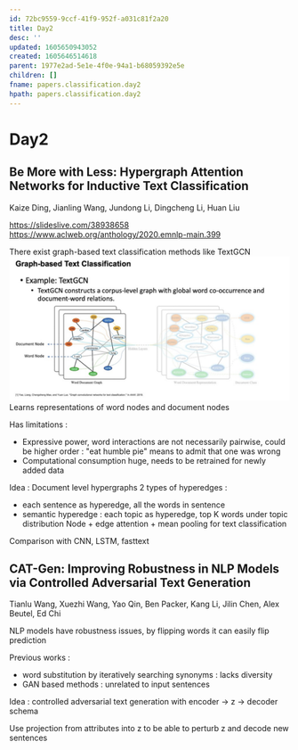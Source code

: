 ```yaml
---
id: 72bc9559-9ccf-41f9-952f-a031c81f2a20
title: Day2
desc: ''
updated: 1605650943052
created: 1605646514618
parent: 1977e2ad-5e1e-4f0e-94a1-b68059392e5e
children: []
fname: papers.classification.day2
hpath: papers.classification.day2
---
```

# Day2

## Be More with Less: Hypergraph Attention Networks for Inductive Text Classification

Kaize Ding, Jianling Wang, Jundong Li, Dingcheng Li, Huan Liu 

<https://slideslive.com/38938658>
<https://www.aclweb.org/anthology/2020.emnlp-main.399>

There exist graph-based text classification methods like TextGCN
![](/assets/images/2020-11-17-21-57-00.png)
Learns representations of word nodes and document nodes

Has limitations :

- Expressive power, word interactions are not necessarily pairwise, could be higher order : "eat humble pie" means to admit that one was wrong
- Computational consumption huge, needs to be retrained for newly added data

Idea : Document level hypergraphs
2 types of hyperedges : 

- each sentence as hyperedge, all the words in sentence
- semantic hyperedge : each topic as hyperedge, top K words under topic distribution
  Node + edge attention + mean pooling for text classification

Comparison with CNN, LSTM, fasttext

## CAT-Gen: Improving Robustness in NLP Models via Controlled Adversarial Text Generation

Tianlu Wang, Xuezhi Wang, Yao Qin, Ben Packer, Kang Li, Jilin Chen, Alex Beutel, Ed Chi 

NLP models have robustness issues, by flipping words it can easily flip prediction

Previous works :

- word substitution by iteratively searching synonyms : lacks diversity
- GAN based methods : unrelated to input sentences

Idea : controlled adversarial text generation with encoder -> z -> decoder schema

Use projection from attributes into z to be able to perturb z and decode new sentences

